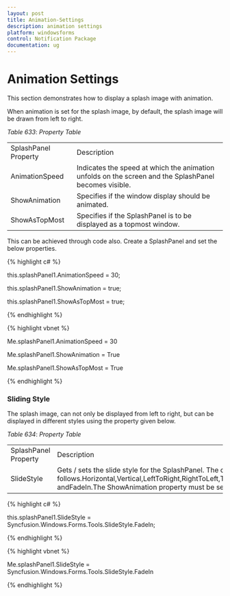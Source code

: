 ```yaml
---
layout: post
title: Animation-Settings
description: animation settings
platform: windowsforms
control: Notification Package 
documentation: ug
---
```


# Animation Settings

This section demonstrates how to display a splash image with animation.

When animation is set for the splash image, by default, the splash image will be drawn from left to right. 

_Table_ _633_: _Property Table_

<table>
<tr>
<td>
SplashPanel Property</td><td>
Description</td></tr>
<tr>
<td>
AnimationSpeed</td><td>
Indicates the speed at which the animation unfolds on the screen and the SplashPanel becomes visible.</td></tr>
<tr>
<td>
ShowAnimation</td><td>
Specifies if the window display should be animated.</td></tr>
<tr>
<td>
ShowAsTopMost</td><td>
Specifies if the SplashPanel is to be displayed as a topmost window.</td></tr>
</table>


This can be achieved through code also. Create a SplashPanel and set the below properties.

{% highlight c# %}



this.splashPanel1.AnimationSpeed = 30;

this.splashPanel1.ShowAnimation = true;

this.splashPanel1.ShowAsTopMost = true;

{% endhighlight %}

{% highlight vbnet %}



Me.splashPanel1.AnimationSpeed = 30

Me.splashPanel1.ShowAnimation = True

Me.splashPanel1.ShowAsTopMost = True

{% endhighlight %}

### Sliding Style

The splash image, can not only be displayed from left to right, but can be displayed in different styles using the property given below.

_Table_ _634_: _Property Table_

<table>
<tr>
<td>
SplashPanel Property</td><td>
Description</td></tr>
<tr>
<td>
SlideStyle</td><td>
Gets / sets the slide style for the SplashPanel. The options included are as follows.Horizontal,Vertical,LeftToRight,RightToLeft,TopToBottom,BottomToTop andFadeIn.The ShowAnimation property must be set to 'True'.</td></tr>
</table>


{% highlight c# %}



this.splashPanel1.SlideStyle = Syncfusion.Windows.Forms.Tools.SlideStyle.FadeIn;

{% endhighlight %}

{% highlight vbnet %}



Me.splashPanel1.SlideStyle = Syncfusion.Windows.Forms.Tools.SlideStyle.FadeIn

{% endhighlight %}

